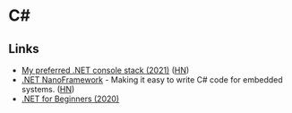 # C#

## Links

- [My preferred .NET console stack (2021)](https://www.devlead.se/posts/2021/2021-01-15-my-preferred-console-stack) ([HN](https://news.ycombinator.com/item?id=25792422))
- [.NET NanoFramework](https://www.nanoframework.net/) - Making it easy to write C# code for embedded systems. ([HN](https://news.ycombinator.com/item?id=25787800))
- [.NET for Beginners (2020)](https://dusted.codes/dotnet-for-beginners)
